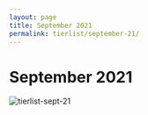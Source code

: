 ```yaml
---
layout: page
title: September 2021
permalink: tierlist/september-21/
---
```


# **September 2021**
![tierlist-sept-21]()